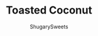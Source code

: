 ---
layout: ../../layouts/MarkdownPostLayout.astro
title: Toasted Coconut
author: ShugarySweets
pubDate: 2021-04-10
description: "Making homemade toasted coconut is easy as can be! Learn how to toast coconut on the stove top in a skillet or in the oven with delicious results."
image_url: https://www.shugarysweets.com/wp-content/uploads/2021/04/toasted-coconut-facebook.jpg
tags: ["Basics","American"]
calories: 48
protein: 0
carbohydrates: 6
fats: 3
fiber: 1
ingredients: ["1 cup shredded, sweetened coconut"]
serves: 1
time: "8 minutes"
prepTime: "8 minutes"
instructions: ["Add shredded coconut to a skillet and toast over medium low heat, until golden brown and fragrant (about 3-5 minutes.) ","Make sure that the skillet is large enough that the coconut can be spread out in an even layer.  Stir frequently to prevent the coconut from burning.","Transfer the toasted coconut to a piece of parchment paper and cool completely before using.","Preheat the oven to 350℉. Spread the shredded coconut in an even layer on a rimmed baking sheet, making sure not to overlap.","Bake for 6-8 mins stirring frequently to prevent burning (about halfway through and then more frequently as the coconuts gets closer to the end of baking time.)","Keep a close eye on it for the last couple of minutes. It can go from toasted to burnt very quickly.","Transfer the toasted coconut to a piece of parchment paper and cool completely before using."]
nutrition: ["48 calories","6 grams carbohydrates","0 milligrams cholesterol","3 grams fat","1 grams fiber","0 grams protein","3 grams saturated fat","30 grams sodium","4 grams sugar","0 grams trans fat","0 grams unsaturated fat"]
---